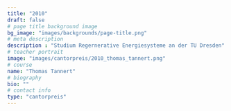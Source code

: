```yaml
---
title: "2010"
draft: false
# page title background image
bg_image: "images/backgrounds/page-title.png"
# meta description
description : "Studium Regernerative Energiesysteme an der TU Dresden"
# teacher portrait
image: "images/cantorpreis/2010_thomas_tannert.png"
# course
name: "Thomas Tannert"
# biography
bio: ""
# contact info
type: "cantorpreis"
---
```

